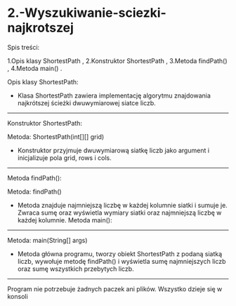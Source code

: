 # 2.-Wyszukiwanie-sciezki-najkrotszej


Spis treści:

1.Opis klasy ShortestPath ,
2.Konstruktor ShortestPath ,
3.Metoda findPath() ,
4.Metoda main() .


Opis klasy ShortestPath:

- Klasa ShortestPath zawiera implementację algorytmu znajdowania najkrótszej ścieżki dwuwymiarowej siatce liczb.

___________________________________________________________________________________________
Konstruktor ShortestPath:

Metoda: ShortestPath(int[][] grid)

- Konstruktor przyjmuje dwuwymiarową siatkę liczb jako argument i inicjalizuje pola grid, rows i cols.

___________________________________________________________________________________________
Metoda findPath():

Metoda: findPath()

- Metoda znajduje najmniejszą liczbę w każdej kolumnie siatki i sumuje je. Zwraca sumę oraz wyświetla wymiary siatki oraz najmniejszą liczbę w każdej kolumnie.
Metoda main():

___________________________________________________________________________________________
Metoda: main(String[] args)

- Metoda główna programu, tworzy obiekt ShortestPath z podaną siatką liczb, wywołuje metodę findPath() i wyświetla sumę najmniejszych liczb oraz sumę wszystkich przebytych liczb.

___________________________________________________________________________________________
Program nie potrzebuje żadnych paczek ani plików. Wszystko dzieje się w konsoli
